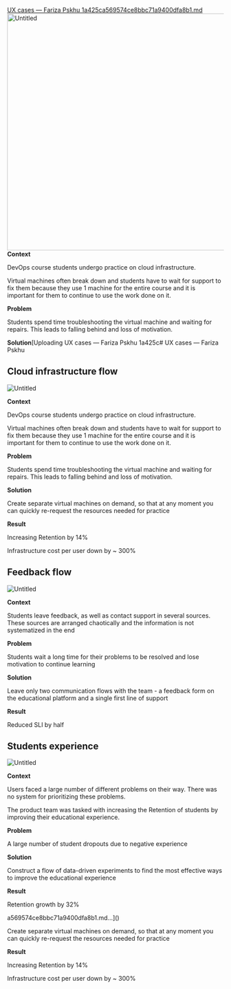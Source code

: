 [UX cases — Fariza Pskhu 1a425ca569574ce8bbc71a9400dfa8b1.md](https://github.com/user-attachments/files/16403022/UX.cases.Fariza.Pskhu.1a425ca569574ce8bbc71a9400dfa8b1.md)<img width="551" alt="Untitled" src="https://github.com/user-attachments/assets/8ec2d0df-6b95-4355-9a36-b8718ba051fd">
**Context**

DevOps course students undergo practice on cloud infrastructure.

Virtual machines often break down and students have to wait for support to fix them because they use 1 machine for the entire course and it is important for them to continue to use the work done on it.

**Problem**

Students spend time troubleshooting the virtual machine and waiting for repairs. This leads to falling behind and loss of motivation.

**Solution**[Uploading UX cases — Fariza Pskhu 1a425c# UX cases — Fariza Pskhu

## Cloud infrastructure flow

![Untitled](UX%20cases%20%E2%80%94%20Fariza%20Pskhu%201a425ca569574ce8bbc71a9400dfa8b1/Untitled.png)

**Context**

DevOps course students undergo practice on cloud infrastructure.

Virtual machines often break down and students have to wait for support to fix them because they use 1 machine for the entire course and it is important for them to continue to use the work done on it.

**Problem**

Students spend time troubleshooting the virtual machine and waiting for repairs. This leads to falling behind and loss of motivation.

**Solution**

Create separate virtual machines on demand, so that at any moment you can quickly re-request the resources needed for practice

**Result**

Increasing Retention by 14%

Infrastructure cost per user down by ~ 300%

## Feedback flow

![Untitled](UX%20cases%20%E2%80%94%20Fariza%20Pskhu%201a425ca569574ce8bbc71a9400dfa8b1/Untitled%201.png)

**Context**

Students leave feedback, as well as contact support in several sources. These sources are arranged chaotically and the information is not systematized in the end

**Problem**

Students wait a long time for their problems to be resolved and lose motivation to continue learning

**Solution**

Leave only two communication flows with the team - a feedback form on the educational platform and a single first line of support

**Result**

Reduced SLI by half

## Students experience

![Untitled](UX%20cases%20%E2%80%94%20Fariza%20Pskhu%201a425ca569574ce8bbc71a9400dfa8b1/Untitled%202.png)

**Context**

Users faced a large number of different problems on their way. There was no system for prioritizing these problems.

The product team was tasked with increasing the Retention of students by improving their educational experience.

**Problem**

A large number of student dropouts due to negative experience

**Solution**

Construct a flow of data-driven experiments to find the most effective ways to improve the educational experience

**Result**

Retention growth by 32%

a569574ce8bbc71a9400dfa8b1.md…]()


Create separate virtual machines on demand, so that at any moment you can quickly re-request the resources needed for practice

**Result**

Increasing Retention by 14%

Infrastructure cost per user down by ~ 300%
